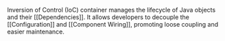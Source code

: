 Inversion of Control (IoC) container manages the lifecycle of Java objects and their [[Dependencies]]. It allows developers to decouple the [[Configuration]] and [[Component Wiring]], promoting loose coupling and easier maintenance.